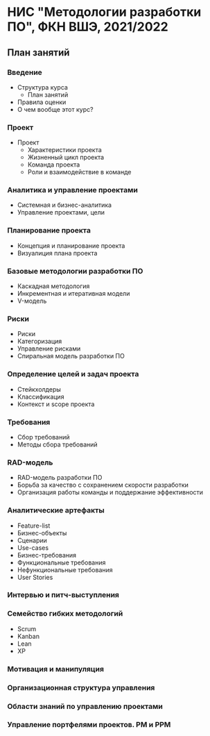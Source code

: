 # НИС "Методологии разработки ПО", ФКН ВШЭ, 2021/2022

## План занятий

### Введение

- Структура курса
	- План занятий
- Правила оценки
- О чем вообще этот курс? 

### Проект

- Проект
	- Характеристики проекта
	- Жизненный цикл проекта
	- Команда проекта
	- Роли и взаимодействие в команде

### Аналитика и управление проектами

- Системная и бизнес-аналитика
- Управление проектами, цели

### Планирование проекта

- Концепция и планирование проекта
- Визуалиция плана проекта 

### Базовые методологии разработки ПО

- Каскадная методология
- Инкрементная и итеративная модели
- V-модель

### Риски 

- Риски
- Категоризация
- Управление рисками
- Спиральная модель разработки ПО 

### Определение целей и задач проекта

- Стейкхолдеры
- Классификация
- Контекст и scope проекта

### Требования 

- Сбор требований
- Методы сбора требований

### RAD-модель

- RAD-модель разработки ПО 
- Борьба за качество с сохранением скорости разработки
- Организация работы команды и поддержание эффективности

### Аналитические артефакты 

- Feature-list
- Бизнес-объекты
- Сценарии
- Use-cases
- Бизнес-требования
- Функциональные требования
- Нефункциональные требования
- User Stories

### Интервью и питч-выступления 

### Семейство гибких методологий

- Scrum 
- Kanban
- Lean
- XP

### Мотивация и манипуляция

### Организационная структура управления 

### Области знаний по управлению проектами

### Управление портфелями проектов. PM и PPM


